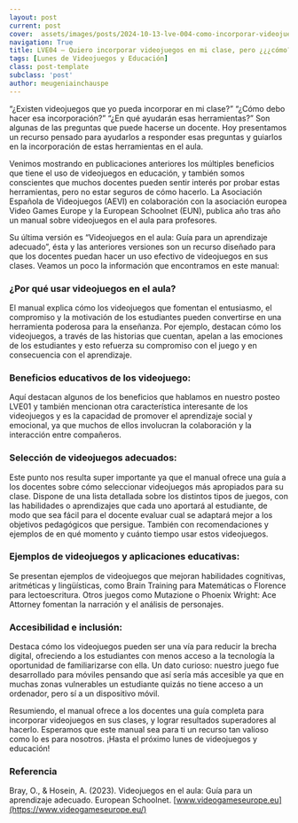 ```yaml
---
layout: post
current: post
cover:  assets/images/posts/2024-10-13-lve-004-como-incorporar-videojuegos-en-mi-clase.jpg
navigation: True
title: LVE04 – Quiero incorporar videojuegos en mi clase, pero ¿¿¿cómo???
tags: [Lunes de Videojuegos y Educación]
class: post-template
subclass: 'post'
author: meugeniainchauspe
---
```

“¿Existen videojuegos que yo pueda incorporar en mi clase?” “¿Cómo debo hacer esa incorporación?” “¿En qué ayudarán esas herramientas?” Son algunas de las preguntas que puede hacerse un docente. Hoy presentamos un recurso pensado para ayudarlos a responder esas preguntas y guiarlos en la incorporación de estas herramientas en el aula.

Venimos mostrando en publicaciones anteriores los múltiples beneficios que tiene el uso de videojuegos en educación, y también somos conscientes que muchos docentes pueden sentir interés por probar estas herramientas, pero no estar seguros de cómo hacerlo. La Asociación Española de Videojuegos (AEVI) en colaboración con la asociación europea Video Games Europe y la European Schoolnet (EUN), publica año tras año un manual sobre videojuegos en el aula para profesores.

Su última versión es “Videojuegos en el aula: Guía para un aprendizaje adecuado”, ésta y las anteriores versiones son un recurso diseñado para que los docentes puedan hacer un uso efectivo de videojuegos en sus clases. Veamos un poco la información que encontramos en este manual:

### ¿Por qué usar videojuegos en el aula?
El manual explica cómo los videojuegos que fomentan el entusiasmo, el compromiso y la motivación de los estudiantes pueden convertirse en una herramienta poderosa para la enseñanza. Por ejemplo, destacan cómo los videojuegos, a través de las historias que cuentan, apelan a las emociones de los estudiantes y esto refuerza su compromiso con el juego y en consecuencia con el aprendizaje.

### Beneficios educativos de los videojuego:
Aquí destacan algunos de los beneficios que hablamos en nuestro posteo LVE01 y también mencionan otra característica interesante de los videojuegos y es la capacidad de promover el aprendizaje social y emocional, ya que muchos de ellos involucran la colaboración y la interacción entre compañeros​.

### Selección de videojuegos adecuados:
Este punto nos resulta super importante ya que el manual ofrece una guía a los docentes sobre cómo seleccionar videojuegos más apropiados para su clase. Dispone de una lista detallada sobre los distintos tipos de juegos, con las habilidades o aprendizajes que cada uno aportará al estudiante, de modo que sea fácil para el docente evaluar cual se adaptará mejor a los objetivos pedagógicos que persigue. También con recomendaciones y ejemplos de en qué momento y cuánto tiempo usar estos videojuegos.

### Ejemplos de videojuegos y aplicaciones educativas:
Se presentan ejemplos de videojuegos que mejoran habilidades cognitivas, aritméticas y lingüísticas, como Brain Training para Matemáticas o Florence para lectoescritura. Otros juegos como Mutazione o Phoenix Wright: Ace Attorney fomentan la narración y el análisis de personajes​. 

### Accesibilidad e inclusión: 
Destaca cómo los videojuegos pueden ser una vía para reducir la brecha digital, ofreciendo a los estudiantes con menos acceso a la tecnología la oportunidad de familiarizarse con ella. Un dato curioso: nuestro juego fue desarrollado para móviles pensando que así sería más accesible ya que en muchas zonas vulnerables un estudiante quizás no tiene acceso a un ordenador, pero sí a un dispositivo móvil.

Resumiendo, el manual ofrece a los docentes una guía completa para incorporar videojuegos en sus clases, y lograr resultados superadores al hacerlo.
Esperamos que este manual sea para ti un recurso tan valioso como lo es para nosotros. ¡Hasta el próximo lunes de videojuegos y educación!

### Referencia
Bray, O., & Hosein, A. (2023). Videojuegos en el aula: Guía para un aprendizaje adecuado. European Schoolnet. [www.videogameseurope.eu](https://www.videogameseurope.eu/)